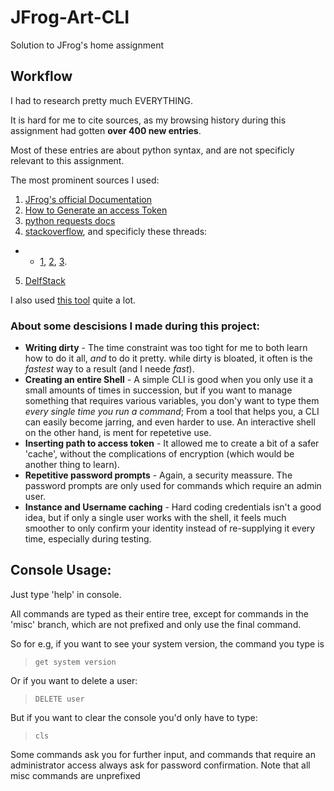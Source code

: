 # JFrog-Art-CLI

Solution to JFrog's home assignment


## Workflow

I had to research pretty much EVERYTHING.

It is hard for me to cite sources, as my browsing history during this assignment had gotten **over 400 new entries**.

Most of these entries are about python syntax, and are not specificly relevant to this assignment.

The most prominent sources I used:

1. [JFrog's official Documentation](https://www.jfrog.com/confluence/display/JFROG/Artifactory+REST+API)
2. [How to Generate an access Token](https://www.youtube.com/watch?v=OQ4_ZGCnqIo)
3. [python requests docs](https://docs.python-requests.org/en/master/user/quickstart/)
4. [stackoverflow](https://stackoverflow.com/), and specificly these threads:
* * [1](https://stackoverflow.com/questions/15785719/how-to-print-a-dictionary-line-by-line-in-python), [2](https://stackoverflow.com/questions/13782198/how-to-do-a-put-request-with-curl), [3](https://stackoverflow.com/questions/2967194/open-in-python-does-not-create-a-file-if-it-doesnt-exist).
5. [DelfStack](https://www.delftstack.com/howto/python/python-clear-console/)

I also used [this tool](https://curlconverter.com/#) quite a lot.

### About some descisions I made during this project:

* **Writing dirty** - The time constraint was too tight for me to both learn how to do it all, *and* to do it pretty. while dirty is bloated, it often is the *fastest* way to a result (and I neede *fast*).
* **Creating an entire Shell** - A simple CLI is good when you only use it a small amounts of times in succession, but if you want to manage something that requires various variables, you don'y want to type them *every single time you run a command*; From a tool that helps you, a CLI can easily become jarring, and even harder to use. An interactive shell on the other hand, is ment for repetetive use.
* **Inserting path to access token** - It allowed me to create a bit of a safer 'cache', without the complications of encryption (which would be another thing to learn).
* **Repetitive password prompts** - Again, a security meassure. The password prompts are only used for commands which require an admin user.
* **Instance and Username caching** - Hard coding credentials isn't a good idea, but if only a single user works with the shell, it feels much smoother to only confirm your identity instead of re-supplying it every time, especially during testing.



## Console Usage:

Just type 'help' in console.

All commands are typed as their entire tree, except for commands in the 'misc' branch, which are not prefixed and only use the final command.

So for e.g, if you want to see your system version, the command you type is
> `get system version`

Or if you want to delete a user:
> `DELETE user`

But if you want to clear the console you'd only have to type:
> `cls`

Some commands ask you for further input, and commands that require an administrator access always ask for password confirmation.
Note that all misc commands are unprefixed